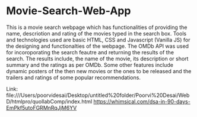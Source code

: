 # Movie-Search-Web-App
This is a movie search webpage which has functionalities of providing the name, descriotion and rating of the movies typed in the search box.
Tools and technologies used are basic HTML, CSS and Javascript (Vanilla JS) for the designing and functionalties of the webpage.
The OMDb API was used for incoroporating the search feautre and returning the results of the search. The results include, the name of the movie, its description 
or short summary and the ratings as per OMDb.
Some other features include dynamic posters of the then new movies or the ones to be released and the trailers and ratings of some popular recommendations.

Link: file:///Users/poorvidesai/Desktop/untitled%20folder/Poorvi%20Desai/WebD/htmlpro/quollabComp/index.html
https://whimsical.com/dsa-in-90-days-EmPkf5utoFGRMnRqJjM6YV

